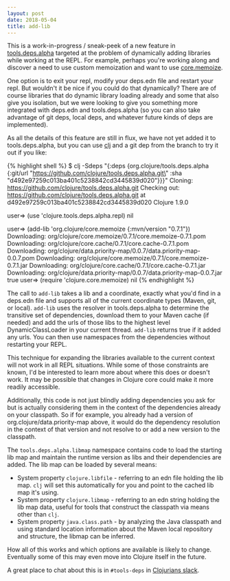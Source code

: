 ```yaml
---
layout: post
date: 2018-05-04
title: add-lib
---
```


This is a work-in-progress / sneak-peek of a new feature in [tools.deps.alpha](https://github.com/clojure/tools.deps.alpha) targeted at the problem of dynamically adding libraries while working at the REPL. For example, perhaps you're working along and discover a need to use custom memoization and want to use [core.memoize](https://github.com/clojure/core.memoize).

One option is to exit your repl, modify your deps.edn file and restart your repl. But wouldn't it be nice if you could do that dynamically? There are of course libraries that do dynamic library loading already and some that also give you isolation, but we were looking to give you something more integrated with deps.edn and tools.deps.alpha (so you can also take advantage of git deps, local deps, and whatever future kinds of deps are implemented).

As all the details of this feature are still in flux, we have not yet added it to tools.deps.alpha, but you can use [clj](https://clojure.org/guides/getting_started) and a git dep from the branch to try it out if you like:

{% highlight shell %}
$ clj -Sdeps "{:deps
               {org.clojure/tools.deps.alpha
                {:git/url \"https://github.com/clojure/tools.deps.alpha.git\"
                 :sha \"d492e97259c013ba401c5238842cd3445839d020\"}}}"
Cloning: https://github.com/clojure/tools.deps.alpha.git
Checking out: https://github.com/clojure/tools.deps.alpha.git 
at d492e97259c013ba401c5238842cd3445839d020
Clojure 1.9.0

user=> (use 'clojure.tools.deps.alpha.repl)
nil

user=> (add-lib 'org.clojure/core.memoize {:mvn/version "0.7.1"})
Downloading: org/clojure/core.memoize/0.7.1/core.memoize-0.7.1.pom
Downloading: org/clojure/core.cache/0.7.1/core.cache-0.7.1.pom
Downloading: org/clojure/data.priority-map/0.0.7/data.priority-map-0.0.7.pom
Downloading: org/clojure/core.memoize/0.7.1/core.memoize-0.7.1.jar
Downloading: org/clojure/core.cache/0.7.1/core.cache-0.7.1.jar
Downloading: org/clojure/data.priority-map/0.0.7/data.priority-map-0.0.7.jar
true
user=> (require 'clojure.core.memoize)
nil
{% endhighlight %}

The call to `add-lib` takes a lib and a coordinate, exactly what you'd find in a deps.edn file and supports all of the current coordinate types (Maven, git, or local). `add-lib` uses the resolver in tools.deps.alpha to determine the transitive set of dependencies, download them to your Maven cache (if needed) and add the urls of those libs to the highest level DynamicClassLoader in your current thread. `add-lib` returns true if it added any urls. You can then use namespaces from the dependencies without restarting your REPL.

This technique for expanding the libraries available to the current context will not work in all REPL situations. While some of those constraints are known, I'd be interested to learn more about where this does or doesn't work. It may be possible that changes in Clojure core could make it more readily accessible.

Additionally, this code is not just blindly adding dependencies you ask for but is actually considering them in the context of the dependencies already on your classpath. So if for example, you already had a version of org.clojure/data.priority-map above, it would do the dependency resolution in the context of that version and not resolve to or add a new version to the classpath.

The `tools.deps.alpha.libmap` namespace contains code to load the starting lib map and maintain the runtime version as libs and their dependencies are added. The lib map can be loaded by several means:

* System property `clojure.libfile` - referring to an edn file holding the lib map. `clj` will set this automatically for you and point to the cached lib map it's using.
* System property `clojure.libmap` - referring to an edn string holding the lib map data, useful for tools that construct the classpath via means other than `clj`.
* System property `java.class.path` - by analyzing the Java classpath and using standard location information about the Maven local repository and structure, the libmap can be inferred.

How all of this works and which options are available is likely to change. Eventually some of this may even move into Clojure itself in the future.

A great place to chat about this is in `#tools-deps` in [Clojurians slack](http://clojurians.net/).
